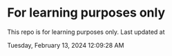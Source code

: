 # For learning purposes only
This repo is for learning purposes only.
Last updated at

Tuesday, February 13, 2024 12:09:28 AM

